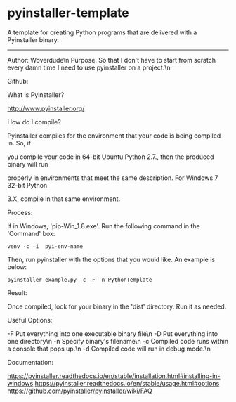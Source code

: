# pyinstaller-template
A template for creating Python programs that are delivered with a Pyinstaller binary.

--------------------------------------------------------------------------------------

Author: Woverdude\n
Purpose: So that I don't have to start from scratch every damn time I need to use pyinstaller on a project.\n

Github:

What is Pyinstaller?

http://www.pyinstaller.org/

How do I compile?

Pyinstaller compiles for the environment that your code is being compiled in. So, if 

you compile your code in 64-bit Ubuntu Python 2.7., then the produced binary will run 

properly in environments that meet the same description. For Windows 7 32-bit Python 

3.X, compile in that same environment.

Process:

If in Windows, 'pip-Win_1.8.exe'. Run the following command in the 'Command' box:

	venv -c -i  pyi-env-name 

Then, run pyinstaller with the options that you would like. An example is below:

	pyinstaller example.py -c -F -n PythonTemplate

Result:

Once compiled, look for your binary in the 'dist' directory. Run it as needed.

Useful Options:

-F Put everything into one executable binary file\n
-D Put everything into one directory\n
-n Specify binary's filename\n
-c Compiled code runs within a console that pops up.\n
-d Compiled code will run in debug mode.\n

Documentation:

https://pyinstaller.readthedocs.io/en/stable/installation.html#installing-in-windows
https://pyinstaller.readthedocs.io/en/stable/usage.html#options
https://github.com/pyinstaller/pyinstaller/wiki/FAQ
